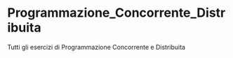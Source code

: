 # Programmazione_Concorrente_Distribuita
Tutti gli esercizi di Programmazione Concorrente e Distribuita
